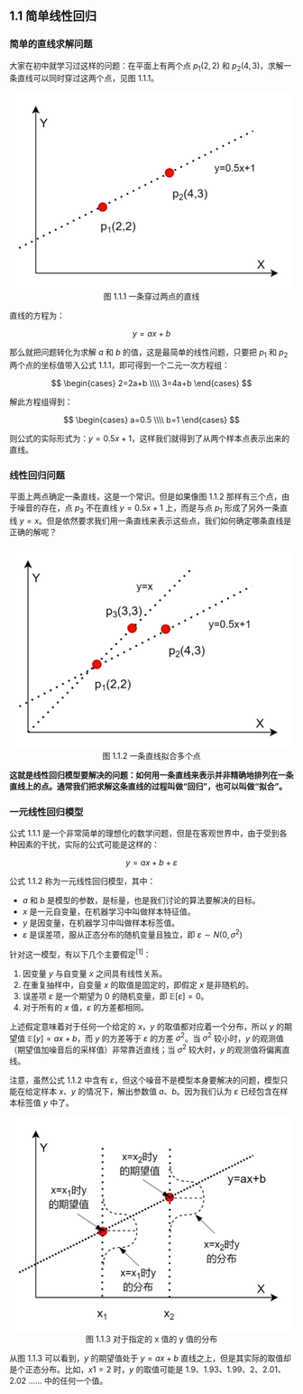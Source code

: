 
## 1.1 简单线性回归

### 简单的直线求解问题

大家在初中就学习过这样的问题：在平面上有两个点 $p_1(2,2)$ 和 $p_2(4,3)$，求解一条直线可以同时穿过这两个点，见图 1.1.1。

<img src="./images/1-1-1.png" />

<center>图 1.1.1 一条穿过两点的直线</center>

直线的方程为：

$$
y = ax + b \tag{1.1.1}
$$

那么就把问题转化为求解 $a$ 和 $b$ 的值，这是最简单的线性问题，只要把 $p_1$ 和 $p_2$ 两个点的坐标值带入公式 1.1.1，即可得到一个二元一次方程组：

$$
\begin{cases}
2=2a+b
\\\\
3=4a+b
\end{cases}
$$

解此方程组得到：

$$
\begin{cases}
a=0.5 
\\\\
b=1
\end{cases}
$$

则公式的实际形式为：$y=0.5x+1$，这样我们就得到了从两个样本点表示出来的直线。

### 线性回归问题

平面上两点确定一条直线，这是一个常识。但是如果像图 1.1.2 那样有三个点，由于噪音的存在，点 $p_3$ 不在直线 $y=0.5x+1$ 上，而是与点 $p_1$ 形成了另外一条直线 $y=x$。但是依然要求我们用一条直线来表示这些点，我们如何确定哪条直线是正确的解呢？


<img src="./images/1-1-2.png" />

<center>图 1.1.2 一条直线拟合多个点</center>

**这就是线性回归模型要解决的问题：如何用一条直线来表示并非精确地排列在一条直线上的点。通常我们把求解这条直线的过程叫做“回归”，也可以叫做“拟合”。**

### 一元线性回归模型

公式 1.1.1 是一个非常简单的理想化的数学问题，但是在客观世界中，由于受到各种因素的干扰，实际的公式可能是这样的：

$$
y=ax+b+\varepsilon \tag{1.1.2}
$$

公式 1.1.2 称为一元线性回归模型，其中：

- $a$ 和 $b$ 是模型的参数，是标量，也是我们讨论的算法要解决的目标。
- $x$ 是一元自变量，在机器学习中叫做样本特征值。
- $y$ 是因变量，在机器学习中叫做样本标签值。
- $\varepsilon$ 是误差项，服从正态分布的随机变量且独立，即 $\varepsilon \sim N(0,\sigma^2)$

针对这一模型，有以下几个主要假定$^{[1]}$：

1. 因变量 $y$ 与自变量 $x$ 之间具有线性关系。
2. 在重复抽样中，自变量 $x$ 的取值是固定的，即假定 $x$ 是非随机的。
3. 误差项 $\varepsilon$ 是一个期望为 0 的随机变量，即 $\mathbb{E}[\varepsilon]=0$。
4. 对于所有的 $x$ 值，$\varepsilon$ 的方差都相同。

上述假定意味着对于任何一个给定的 $x$，$y$ 的取值都对应着一个分布，所以 $y$ 的期望值 $\mathbb{E}[y]=ax+b$，而 $y$ 的方差等于 $\varepsilon$ 的方差 $\sigma^2$。当 $\sigma^2$ 较小时，$y$ 的观测值（期望值加噪音后的采样值）非常靠近直线；当 $\sigma^2$ 较大时，$y$ 的观测值将偏离直线。

注意，虽然公式 1.1.2 中含有 $\varepsilon$，但这个噪音不是模型本身要解决的问题，模型只能在给定样本 $x、y$ 的情况下，解出参数值 $a、b$。因为我们认为 $\varepsilon$ 已经包含在样本标签值 $y$ 中了。

<img src="./images/1-1-3.png" />
<center>图 1.1.3 对于指定的 x 值的 y 值的分布</center>

从图 1.1.3 可以看到，$y$ 的期望值处于 $y=ax+b$ 直线之上，但是其实际的取值却是个正态分布。比如，$x1=2$ 时，$y$ 的取值可能是 $1.9$、$1.93$、$1.99$、$2$、$2.01$、$2.02$ ...... 中的任何一个值。
